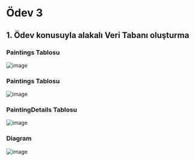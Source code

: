 # Ödev 3
## 1. Ödev konusuyla alakalı Veri Tabanı oluşturma

### Paintings Tablosu

![image](https://user-images.githubusercontent.com/23210127/148591098-17ae7e63-e3b9-45d6-a01b-72122334df4e.png)

### Paintings Tablosu

![image](https://user-images.githubusercontent.com/23210127/148591205-7a08dbc1-f5d5-453e-bc7c-b6e6840004f4.png)

### PaintingDetails Tablosu

![image](https://user-images.githubusercontent.com/23210127/148591258-d1165e5e-0864-41f4-b272-9ced91fd3b12.png)

### Diagram

![image](https://user-images.githubusercontent.com/23210127/148591489-120a8071-33b0-4cda-bd0f-f90fac0abc62.png)

